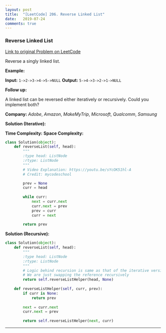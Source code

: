 ```yaml
---
layout: post
title:  "[LeetCode] 206. Reverse Linked List"
date:   2019-07-24
comments: true
---
```


### Reverse Linked List
 
[Link to original Problem on LeetCode](https://leetcode.com/problems/reverse-linked-list/)

Reverse a singly linked list.

**Example:**

**Input:** `1->2->3->4->5->NULL`
**Output:** `5->4->3->2->1->NULL`

**Follow up:**

A linked list can be reversed either iteratively or recursively. Could you implement both?

**Company:**
*Adobe*, *Amazon*, *MakeMyTrip*, *Microsoft*, *Qualcomm*, *Samsung*


**Solution (Iterative):**

**Time Complexity:**
**Space Complexity:**

```python
class Solution(object):
    def reverseList(self, head):
        """
        :type head: ListNode
        :rtype: ListNode
        """
        # Video Explanation: https://youtu.be/sYcOK51hl-A
        # Credit: mycodeschool

        prev = None
        curr = head
        
        while curr:
            next = curr.next
            curr.next = prev
            prev = curr
            curr = next
            
        return prev
```

**Solution (Recursive):**

```python
class Solution(object):
    def reverseList(self, head):
        """
        :type head: ListNode
        :rtype: ListNode
        """
        # Logic behind recursion is same as that of the iterative version
        # We are just swapping the reference recursively
        return self.reverseListHelper(head, None)
    
    def reverseListHelper(self, curr, prev):
        if curr is None:
            return prev
        
        next = curr.next
        curr.next = prev
        
        return self.reverseListHelper(next, curr)
```

<hr><br />
